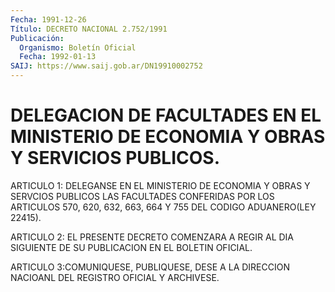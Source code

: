 ```yaml
---
Fecha: 1991-12-26
Título: DECRETO NACIONAL 2.752/1991
Publicación:
  Organismo: Boletín Oficial
  Fecha: 1992-01-13
SAIJ: https://www.saij.gob.ar/DN19910002752
---
```

# DELEGACION DE FACULTADES EN EL MINISTERIO DE ECONOMIA Y OBRAS Y SERVICIOS PUBLICOS.

<a id="1"></a>
ARTICULO  1:  DELEGANSE EN EL MINISTERIO DE ECONOMIA Y OBRAS Y SERVCIOS PUBLICOS LAS  FACULTADES CONFERIDAS POR LOS ARTICULOS 570, 620,  632,  663, 664  Y  755    DEL  CODIGO  ADUANERO(LEY  22415).

<a id="2"></a>
ARTICULO  2:  EL  PRESENTE  DECRETO  COMENZARA  A REGIR AL DIA SIGUIENTE DE SU PUBLICACION EN EL BOLETIN OFICIAL.

<a id="3"></a>
ARTICULO  3:COMUNIQUESE,  PUBLIQUESE,  DESE  A  LA  DIRECCION NACIOANL DEL REGISTRO OFICIAL Y ARCHIVESE.